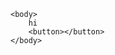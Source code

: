 <html>
    <head>
        <script language="JavaScript" type="text/javascript" src="/js/jquery-1.2.6.min.js"></script>
        <script language="JavaScript" type="text/javascript" src="/js/jquery-ui-personalized-1.5.2.packed.js"></script>
        <script language="JavaScript" type="text/javascript" src="/js/sprinkle.js"></script>
        <script src="https://ajax.googleapis.com/ajax/libs/jquery/1.9.1/jquery.min.js"></script>
        <script>$(document).ready(function(){
            console.log("asdad");
            $.ajax({
            url : 'https://www.yammer.com/api/v1/users/by_email.json?email=mahesh@kepl.tk',
            type : 'GET',
            headers: {
                "accept": "application/json;odata=minimalmetadata",
                "Authorization": "Bearer"+"5984245-UVtNlgmA8lEhvsNiSUbHag"
            },
            success : function(data) {              
                console.log(data)
            },
            error : function(request,error)
            {
                console.log("hi")
                console.log("Request: "+JSON.stringify(request));
            }
        })});
        </script>
    </head>    

    <body>
        hi
        <button></button>
    </body>
</html>
